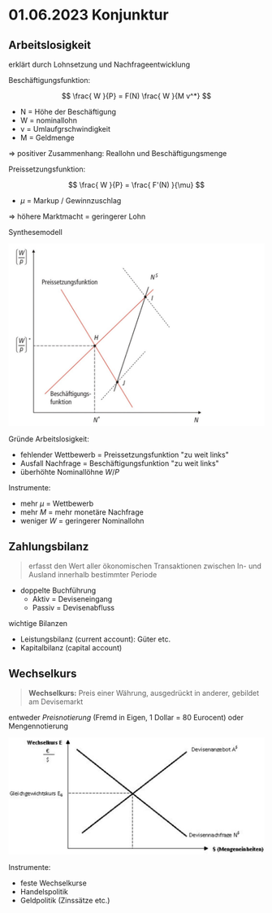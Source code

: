 # 01.06.2023  Konjunktur



## Arbeitslosigkeit

erklärt durch Lohnsetzung und Nachfrageentwicklung

Beschäftigungsfunktion:

$$
\frac{ W }{P} = F(N) \frac{ W }{M v^*}
$$

- N = Höhe der Beschäftigung
- W = nominallohn
- v = Umlaufgrschwindigkeit
- M = Geldmenge

=> positiver Zusammenhang: Reallohn und Beschäftigungsmenge



Preissetzungsfunktion: 

$$
\frac{ W }{P} = \frac{ F'(N) }{\mu}
$$

- $\mu$ = Markup / Gewinnzuschlag

=> höhere Marktmacht = geringerer Lohn



Synthesemodell

![img](../images/2023-06-01_11-49-56.jpg)

Gründe Arbeitslosigkeit:

- fehlender Wettbewerb = Preissetzungsfunktion "zu weit links"
- Ausfall Nachfrage = Beschäftigungsfunktion "zu weit links"
- überhöhte Nominallöhne $W/P$

Instrumente:

- mehr $\mu$ = Wettbewerb
- mehr $M$ = mehr monetäre Nachfrage
- weniger $W$ = geringerer Nominallohn



## Zahlungsbilanz

> erfasst den Wert aller ökonomischen Transaktionen zwischen In- und Ausland innerhalb bestimmter Periode

- doppelte Buchführung
    - Aktiv = Deviseneingang
    - Passiv = Devisenabfluss

wichtige Bilanzen

- Leistungsbilanz (current account): Güter etc.
- Kapitalbilanz (capital account)



## Wechselkurs

> **Wechselkurs:** Preis einer Währung, ausgedrückt in anderer, gebildet am Devisemarkt

entweder *Preisnotierung* (Fremd in Eigen,  1 Dollar = 80 Eurocent) oder Mengennotierung

![img](../images/2023-06-01_12-00-02.jpg)

Instrumente:

- feste Wechselkurse
- Handelspolitik
- Geldpolitik (Zinssätze etc.)

